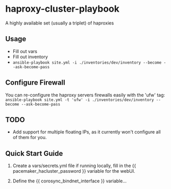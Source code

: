 # haproxy-cluster-playbook
A highly available set (usually a triplet) of haproxies

## Usage
* Fill out vars
* Fill out inventory
* `ansible-playbook site.yml -i ./inventories/dev/inventory --become --ask-become-pass`

## Configure Firewall

You can re-configure the haproxy servers firewalls easily with the 'ufw' tag:
`ansible-playbook site.yml -t 'ufw' -i ./inventories/dev/inventory --become --ask-become-pass`

## TODO
* Add support for multiple floating IPs, as it currently won't configure all of them for you.


## Quick Start Guide

1) Create a vars/secrets.yml file if running locally, fill in the {{ pacemaker_hacluster_password }} variable for the webUI.


2) Define the {{ corosync_bindnet_interface }} variable...